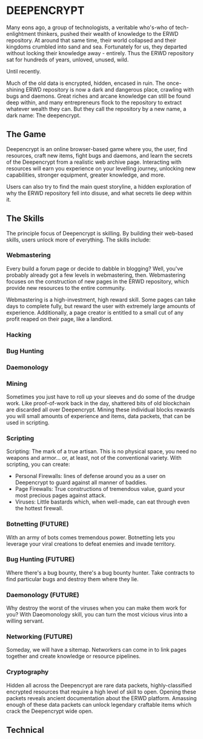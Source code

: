# DEEPENCRYPT 

Many eons ago, a group of technologists, a veritable who's-who of tech-enlightment thinkers, pushed their wealth of knowledge to the ERWD repository. At around that same time, their world collapsed and their kingdoms crumbled into sand and sea. Fortunately for us, they departed without locking their knowledge away - entirely. Thus the ERWD repository sat for hundreds of years, unloved, unused, wild. 

Until recently. 

Much of the old data is encrypted, hidden, encased in ruin. The once-shining ERWD repository is now a dark and dangerous place, crawling with bugs and daemons. Great riches and arcane knowledge can still be found deep within, and many entrepreneurs flock to the repository to extract whatever wealth they can. But they call the repository by a new name, a dark name: The deepencrypt. 

## The Game

Deepencrypt is an online browser-based game where you, the user, find resources, craft new items, fight bugs and daemons, and learn the secrets of the Deepencrypt from a realistic web archive page. Interacting with resources will earn you experience on your levelling journey, unlocking new capabilities, stronger equipment, greater knowledge, and more. 

Users can also try to find the main quest storyline, a hidden exploration of why the ERWD repository fell into disuse, and what secrets lie deep within it. 

## The Skills
The principle focus of Deepencrypt is skilling. By building their web-based skills, users unlock more of everything. The skills include: 

### Webmastering
Every build a forum page or decide to dabble in blogging? Well, you've probably already got a few levels in webmastering, then. Webmastering focuses on the construction of new pages in the ERWD repository, which provide new resources to the entire community.

Webmastering is a high-investment, high reward skill. Some pages can take days to complete fully, but reward the user with extremely large amounts of experience. Additionally, a page creator is entitled to a small cut of any profit reaped on their page, like a landlord. 

### Hacking 
### Bug Hunting
### Daemonology

### Mining
Sometimes you just have to roll up your sleeves and do some of the drudge work. Like proof-of-work back in the day, shattered bits of old blockchain are discarded all over Deepencrypt. Mining these individual blocks rewards you will small amounts of experience and items, data packets, that can be used in scripting. 

### Scripting
Scripting: The mark of a true artisan. This is no physical space, you need no weapons and armor... or, at least, not of the conventional variety. With scripting, you can create: 
- Personal Firewalls: lines of defense around you as a user on Deepencrypt to guard against all manner of baddies. 
- Page Firewalls: True constructions of tremendous value, guard your most precious pages against attack.
- Viruses: Little bastards which, when well-made, can eat through even the hottest firewall.

### Botnetting (FUTURE)
With an army of bots comes tremendous power. Botnetting lets you leverage your viral creations to defeat enemies and invade territory. 

### Bug Hunting (FUTURE)
Where there's a bug bounty, there's a bug bounty hunter. Take contracts to find particular bugs and destroy them where they lie. 

### Daemonology (FUTURE)
Why destroy the worst of the viruses when you can make them work for you? With Daeomonology skill, you can turn the most vicious virus into a willing servant.

### Networking (FUTURE)
Someday, we will have a sitemap. Networkers can come in to link pages together and create knowledge or resource pipelines. 

### Cryptography
Hidden all across the Deepencrypt are rare data packets, highly-classified encrypted resources that require a high level of skill to open. Opening these packets reveals ancient documentation about the ERWD platform. Amassing enough of these data packets can unlock legendary craftable items which crack the Deepencrypt wide open. 

## Technical

